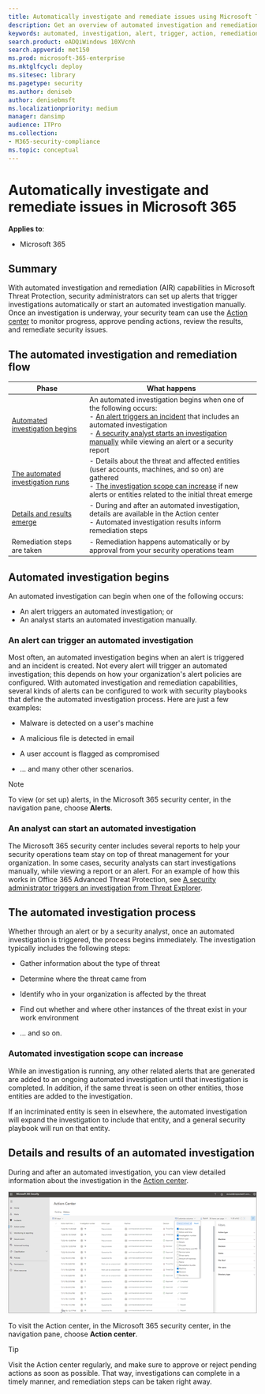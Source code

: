 ```yaml
---
title: Automatically investigate and remediate issues using Microsoft Threat Protection 
description: Get an overview of automated investigation and remediation capabilities in Microsoft Threat Protection
keywords: automated, investigation, alert, trigger, action, remediation
search.product: eADQiWindows 10XVcnh
search.appverid: met150
ms.prod: microsoft-365-enterprise
ms.mktglfcycl: deploy
ms.sitesec: library
ms.pagetype: security
ms.author: deniseb
author: denisebmsft
ms.localizationpriority: medium
manager: dansimp
audience: ITPro
ms.collection: 
- M365-security-compliance 
ms.topic: conceptual
---
```


# Automatically investigate and remediate issues in Microsoft 365

**Applies to**:
- Microsoft 365

## Summary

With automated investigation and remediation (AIR) capabilities in Microsoft Threat Protection, security administrators can set up alerts that trigger investigations automatically or start an automated investigation manually. Once an investigation is underway, your security team can use the [Action center](mtp-action-center.md) to monitor progress, approve pending actions, review the results, and remediate security issues. 

## The automated investigation and remediation flow

|Phase  |What happens  |
|---------|---------|
|[Automated investigation begins](#automated-investigation-begins)     |An automated investigation begins when one of the following occurs:<br/>- [An alert triggers an incident](#an-alert-can-trigger-an-automated-investigation) that includes an automated investigation<br/>- [A security analyst starts an investigation manually](#an-analyst-can-start-an-automated-investigation) while viewing an alert or a security report        |
|[The automated investigation runs](#the-automated-investigation-process)     |- Details about the threat and affected entities (user accounts, machines, and so on) are gathered<br/>- [The investigation scope can increase](#automated-investigation-scope-can-increase) if new alerts or entities related to the initial threat emerge          |
|[Details and results emerge](#details-and-results-of-an-automated-investigation) |- During and after an automated investigation, details are available in the Action center<br/>- Automated investigation results inform remediation steps  |
|Remediation steps are taken |- Remediation happens automatically or by approval from your security operations team |

## Automated investigation begins

An automated investigation can begin when one of the following occurs:
- An alert triggers an automated investigation; or
- An analyst starts an automated investigation manually.

### An alert can trigger an automated investigation

Most often, an automated investigation begins when an alert is triggered and an incident is created. Not every alert will trigger an automated investigation; this depends on how your organization's alert policies are configured. With automated investigation and remediation capabilities, several kinds of alerts can be configured to work with security playbooks that define the automated investigation process. Here are just a few examples:

- Malware is detected on a user's machine

- A malicious file is detected in email

- A user account is flagged as compromised

- ... and many other other scenarios.

> [!NOTE]
> To view (or set up) alerts, in the Microsoft 365 security center, in the navigation pane, choose **Alerts**.

### An analyst can start an automated investigation

The Microsoft 365 security center includes several reports to help your security operations team stay on top of threat management for your organization. In some cases, security analysts can start investigations manually, while viewing a report or an alert. For an example of how this works in Office 365 Advanced Threat Protection, see [A security administrator triggers an investigation from Threat Explorer](https://docs.microsoft.com/office365/securitycompliance/automated-investigation-response-office#example-a-security-administrator-triggers-an-investigation-from-threat-explorer).

## The automated investigation process

Whether through an alert or by a security analyst, once an automated investigation is triggered, the process begins immediately. The investigation typically includes the following steps:

- Gather information about the type of threat

- Determine where the threat came from

- Identify who in your organization is affected by the threat

- Find out whether and where other instances of the threat exist in your work environment

- ... and so on.

### Automated investigation scope can increase

While an investigation is running, any other related alerts that are generated are added to an ongoing automated investigation until that investigation is completed. In addition, if the same threat is seen on other entities, those entities are added to the investigation.

If an incriminated entity is seen in elsewhere, the automated investigation will expand the investigation to include that entity, and a general security playbook will run on that entity.

## Details and results of an automated investigation

During and after an automated investigation, you can view detailed information about the investigation in the [Action center](mtp-action-center.md). 

![Action center in Microsoft Threat Protection](images/mtp-action-center.png)

To visit the Action center, in the Microsoft 365 security center, in the navigation pane, choose **Action center**. 

> [!TIP]
> Visit the Action center regularly, and make sure to approve or reject pending actions as soon as possible. That way, investigations can complete in a timely manner, and remediation steps can be taken right away.






